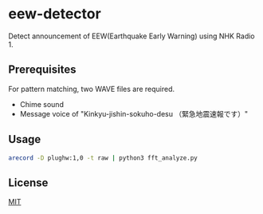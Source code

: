 # eew-detector

Detect announcement of EEW(Earthquake Early Warning) using NHK Radio 1.

## Prerequisites

For pattern matching, two WAVE files are required.

- Chime sound
- Message voice of "Kinkyu-jishin-sokuho-desu （緊急地震速報です）"

## Usage

```bash
arecord -D plughw:1,0 -t raw | python3 fft_analyze.py
```

## License

[MIT](https://choosealicense.com/licenses/mit/)

